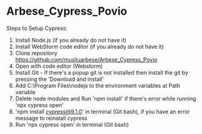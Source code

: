 # Arbese_Cypress_Povio

Steps to Setup Cypress:

1. Install Node.js (if you already do not have it)
2. Install WebStorm code editor (if you already do not have it)
3. Clone repository https://github.com/musliuarbese/Arbese_Cypress_Povio
4. Open with code editor (Webstorm)
5. Install Git - If there's a popup git is not installed then install the git by pressing the 'Download and install'
6. Add C:\Program Files\nodejs to the environment variables at Path variable
7. Delete node modules and Run 'npm install' if there's error while running 'npx cypress open'
8. 'npm install cypress@9.1.0' in terminal (Git bash), if you have an error message to reinstall cypress
9. Run 'npx cypress open' in terminal (Git bash)

 
